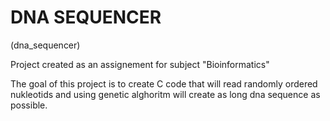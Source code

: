 # DNA SEQUENCER 
(dna_sequencer)

Project created as an assignement for subject "Bioinformatics"

The goal of this project is to create C code that will read randomly ordered nukleotids and using genetic alghoritm will create as long dna sequence as possible. 


